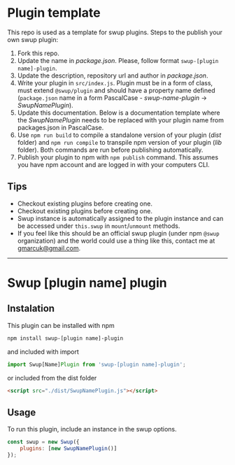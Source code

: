 # Plugin template
This repo is used as a template for swup plugins. Steps to the publish your own swup plugin:

1. Fork this repo.
2. Update the name in *package.json*. Please, follow format `swup-[plugin name]-plugin`.
3. Update the description, repository url and author in *package.json*.
4. Write your plugin in `src/index.js`. Plugin must be in a form of class, must extend `@swup/plugin` and should have a property name defined (`package.json` name in a form PascalCase - *swup-name-plugin* -> *SwupNamePlugin*).
5. Update this documentation. Below is a documentation template where the *SwupNamePlugin* needs to be replaced with your plugin name from packages.json in PascalCase.
6. Use `npm run build` to compile a standalone version of your plugin (*dist* folder) and `npm run compile` to transpile npm version of your plugin (*lib* folder). Both commands are run before publishing automatically.
7. Publish your plugin to npm with `npm publish` command. This assumes you have npm account and are logged in with your computers CLI.

## Tips
* Checkout existing plugins before creating one.
* Checkout existing plugins before creating one.
* Swup instance is automatically assigned to the plugin instance and can be accessed under `this.swup` in `mount`/`unmount` methods.
* If you feel like this should be an official swup plugin (under npm `@swup` organization) and the world could use a thing like this, contact me at gmarcuk@gmail.com.

---

# Swup [plugin name] plugin
## Instalation
This plugin can be installed with npm
```bash
npm install swup-[plugin name]-plugin
```

and included with import
```javascript
import Swup[Name]Plugin from 'swup-[plugin name]-plugin';
```

or included from the dist folder 

```html
<script src="./dist/SwupNamePlugin.js"></script>
```

## Usage
To run this plugin, include an instance in the swup options. 

```javascript
const swup = new Swup({
    plugins: [new SwupNamePlugin()]
});
```



